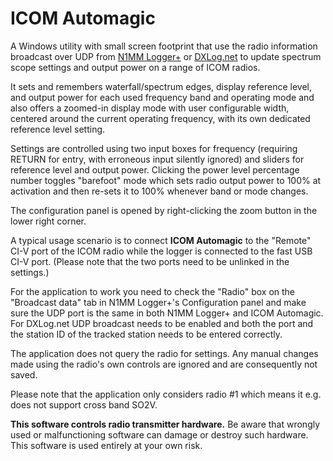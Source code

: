 # ICOM Automagic
A Windows utility with small screen footprint that use the radio information broadcast over 
UDP from [N1MM Logger+](http://www.n1mm.com) or [DXLog.net](http://dxlog.net) to update 
spectrum scope settings and output power on a range of ICOM radios. 

It sets and remembers waterfall/spectrum edges, display reference level, and output power for 
each used frequency band and operating mode and also offers a zoomed-in display mode with user 
configurable width, centered around the current operating frequency, with its own dedicated 
reference level setting. 

Settings are controlled using two input boxes for frequency (requiring RETURN for entry, 
with erroneous input silently ignored) and sliders for reference level and output power. 
Clicking the power level percentage number toggles "barefoot" mode which sets radio output 
power to 100% at activation and then re-sets it to 100% whenever band or mode changes.

The configuration panel is opened by right-clicking the zoom button in the lower right corner. 

A typical usage scenario is to connect **ICOM Automagic** to the "Remote" CI-V port of the 
ICOM radio while the logger is connected to the fast USB CI-V port. (Please note that the two ports 
need to be unlinked in the settings.)

For the application to work you need to check the "Radio" box on the "Broadcast data" tab in N1MM Logger+'s 
Configuration panel and make sure the UDP port is the same in both N1MM Logger+ and ICOM Automagic. 
For DXLog.net UDP broadcast needs to be enabled and both the port and the station ID of the tracked 
station needs to be entered correctly.

The application does not query the radio for settings. Any manual changes made using the radio's own 
controls are ignored and are consequently not saved. 

Please note that the application only considers radio #1 which means it e.g. does not 
support cross band SO2V.

**This software controls radio transmitter hardware.** 
Be aware that wrongly used or malfunctioning software can damage or destroy such hardware. 
This software is used entirely at your own risk.